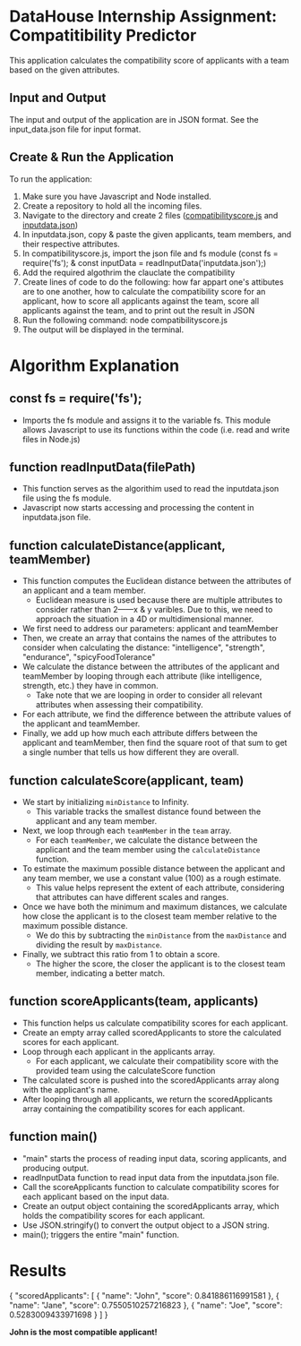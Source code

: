 # DataHouse Internship Assignment: Compatitibility Predictor
This application calculates the compatibility score of applicants with a team based on the given attributes.

## Input and Output
The input and output of the application are in JSON format. See the input_data.json file for input format.

## Create & Run the Application
To run the application:

1. Make sure you have Javascript and Node installed.
2. Create a repository to hold all the incoming files.
3. Navigate to the directory and create 2 files ([compatibilityscore.js](https://github.com/jessbandol/Datahouse-Intern-Assignment/blob/main/compatibilityscore.js) and [inputdata.json](https://github.com/jessbandol/Datahouse-Intern-Assignment/blob/main/inputdata.json))
4. In inputdata.json, copy & paste the given applicants, team members, and their respective attributes.
5. In compatibilityscore.js, import the json file and fs module (const fs = require('fs'); & const inputData = readInputData('inputdata.json');)
6. Add the required algothrim the clauclate the compatibility
7. Create lines of code to do the following: how far appart one's attibutes are to one another, how to calculate the compatibility score for an applicant, how to score all applicants against the team, score all applicants against the team, and to print out the result in JSON
9. Run the following command: node compatibilityscore.js
10. The output will be displayed in the terminal.

# Algorithm Explanation

## const fs = require('fs');
+ Imports the fs module and assigns it to the variable fs. This module allows Javascript to use its functions within the code (i.e. read and write files in Node.js)

## function readInputData(filePath)
+ This function serves as the algorithim used to read the inputdata.json file using the fs module.
+ Javascript now starts accessing and processing the content in inputdata.json file.

## function calculateDistance(applicant, teamMember)
+ This function computes the Euclidean distance between the attributes of an applicant and a team member.
    + Euclidean measure is used because there are multiple attributes to consider rather than 2——x & y varibles. Due to this, we need to approach the situation in a 4D or multidimensional manner.
+ We first need to address our parameters: applicant and teamMember
+ Then, we create an array that contains the names of the attributes to consider when calculating the distance: "intelligence", "strength", "endurance", "spicyFoodTolerance"
+ We calculate the distance between the attributes of the applicant and teamMember by looping through each attribute (like intelligence, strength, etc.) they have in common.
    +  Take note that we are looping in order to consider all relevant attributes when assessing their compatibility.
+ For each attribute, we find the difference between the attribute values of the applicant and teamMember.
+ Finally, we add up how much each attribute differs between the applicant and teamMember, then find the square root of that sum to get a single number that tells us how different they are overall.

## function calculateScore(applicant, team)
+ We start by initializing `minDistance` to Infinity.
    + This variable tracks the smallest distance found between the applicant and any team member.
+ Next, we loop through each `teamMember` in the `team` array.
    + For each `teamMember`, we calculate the distance between the applicant and the team member using the `calculateDistance` function.
+ To estimate the maximum possible distance between the applicant and any team member, we use a constant value (100) as a rough estimate.
    + This value helps represent the extent of each attribute, considering that attributes can have different scales and ranges.
+ Once we have both the minimum and maximum distances, we calculate how close the applicant is to the closest team member relative to the maximum possible distance.
    + We do this by subtracting the `minDistance` from the `maxDistance` and dividing the result by `maxDistance`.
+ Finally, we subtract this ratio from 1 to obtain a score.
    + The higher the score, the closer the applicant is to the closest team member, indicating a better match.

## function scoreApplicants(team, applicants)
+ This function helps us calculate compatibility scores for each applicant.
+ Create an empty array called scoredApplicants to store the calculated scores for each applicant.
+ Loop through each applicant in the applicants array.
    + For each applicant, we calculate their compatibility score with the provided team using the calculateScore function
+ The calculated score is pushed into the scoredApplicants array along with the applicant's name.
+ After looping through all applicants, we return the scoredApplicants array containing the compatibility scores for each applicant.

## function main()
+ "main" starts the process of reading input data, scoring applicants, and producing output.
+ readInputData function to read input data from the inputdata.json file.
+ Call the scoreApplicants function to calculate compatibility scores for each applicant based on the input data.
+ Create an output object containing the scoredApplicants array, which holds the compatibility scores for each applicant.
+ Use JSON.stringify() to convert the output object to a JSON string.
+ main(); triggers the entire "main" function.

# Results
{
  "scoredApplicants": [
    {
      "name": "John",
      "score": 0.841886116991581
    },
    {
      "name": "Jane",
      "score": 0.7550510257216823
    },
    {
      "name": "Joe",
      "score": 0.5283009433971698
    }
  ]
}

**John is the most compatible applicant!**
